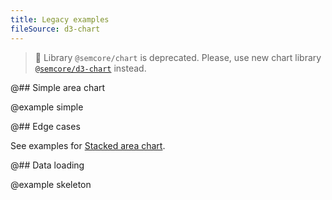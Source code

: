 ```yaml
---
title: Legacy examples
fileSource: d3-chart
---
```


> 🚨 Library `@semcore/chart` is deprecated. Please, use new chart library [`@semcore/d3-chart`](/data-display/area-chart/area-chart-d3-code/) instead.

@## Simple area chart

@example simple

@## Edge cases

See examples for [Stacked area chart](/data-display/stacked-area-chart/stacked-area-chart-recharts-code/).

@## Data loading

@example skeleton
